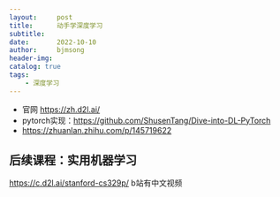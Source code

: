 ```yaml
---
layout:     post
title:      动手学深度学习
subtitle:   
date:       2022-10-10
author:     bjmsong
header-img: 
catalog: true
tags:
    - 深度学习
---
```

- 官网
https://zh.d2l.ai/
- pytorch实现：https://github.com/ShusenTang/Dive-into-DL-PyTorch
- https://zhuanlan.zhihu.com/p/145719622


## 后续课程：实用机器学习
https://c.d2l.ai/stanford-cs329p/
b站有中文视频